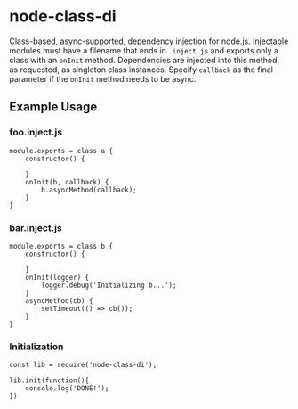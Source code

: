 # node-class-di
Class-based, async-supported, dependency injection for node.js.  Injectable modules must have a filename that ends in `.inject.js` and exports only a class with an `onInit` method.  Dependencies are injected into this method, as requested, as singleton class instances.  Specify `callback` as the final parameter if the `onInit` method needs to be async.

## Example Usage

### foo.inject.js
```
module.exports = class a {
    constructor() {

    }
    onInit(b, callback) {
        b.asyncMethod(callback);
    }
}
```

### bar.inject.js
```
module.exports = class b {
    constructor() {

    }
    onInit(logger) {
        logger.debug('Initializing b...');
    }
    asyncMethod(cb) {
        setTimeout(() => cb());
    }
}
```

### Initialization
```
const lib = require('node-class-di');

lib.init(function(){
    console.log('DONE!');
})
```
